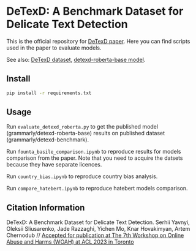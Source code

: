 # DeTexD: A Benchmark Dataset for Delicate Text Detection

This is the official repository for [DeTexD paper](TODO). Here you can find scripts used in the paper to evaluate models.

See also: [DeTexD dataset](https://huggingface.co/datasets/grammarly/detexd-benchmark), [detexd-roberta-base model](https://huggingface.co/grammarly/detexd-roberta-base).

## Install

```sh
pip install -r requirements.txt
```

## Usage

Run `evaluate_detexd_roberta.py` to get the published model (grammarly/detexd-roberta-base) results on published dataset (grammarly/detexd-benchmark).

Run `founta_basile_comparison.ipynb` to reproduce results for models comparison from the paper. Note that you need to acquire the datsets because they have separate licences.

Run `country_bias.ipynb` to reproduce country bias analysis.

Run `compare_hatebert.ipynb` to reproduce hatebert models comparison.

## Citation Information

DeTexD: A Benchmark Dataset for Delicate Text Detection. Serhii Yavnyi, Oleksii Sliusarenko, Jade Razzaghi, Yichen Mo, Knar Hovakimyan, Artem Chernodub // [Accepted for publication at The 7th Workshop on Online Abuse and Harms (WOAH) at ACL 2023 in Toronto](https://www.workshopononlineabuse.com/)
